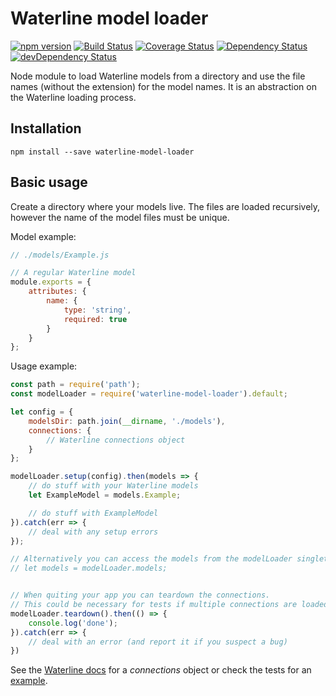 # Waterline model loader

[![npm version](https://img.shields.io/npm/v/waterline-model-loader.svg)](https://www.npmjs.com/package/waterline-model-loader)
[![Build Status](https://travis-ci.org/arjanfrans/waterline-model-loader.svg?branch=master)](https://travis-ci.org/arjanfrans/waterline-model-loader)
[![Coverage Status](https://coveralls.io/repos/arjanfrans/waterline-model-loader/badge.svg)](https://coveralls.io/r/arjanfrans/waterline-model-loader)
[![Dependency Status](https://david-dm.org/arjanfrans/waterline-model-loader.svg)](https://david-dm.org/arjanfrans/waterline-model-loader)
[![devDependency Status](https://david-dm.org/arjanfrans/waterline-model-loader/dev-status.svg)](https://david-dm.org/arjanfrans/waterline-model-loader#info=devDependencies)

Node module to load Waterline models from a directory and use the file names (without the extension)
for the model names. It is an abstraction on the Waterline loading process.

## Installation

```
npm install --save waterline-model-loader
```

## Basic usage

Create a directory where your models live. The files are loaded recursively, however the name of
the model files must be unique.

Model example:
```javascript
// ./models/Example.js

// A regular Waterline model
module.exports = {
    attributes: {
        name: {
            type: 'string',
            required: true
        }
    }
};
```

Usage example:
```javascript
const path = require('path');
const modelLoader = require('waterline-model-loader').default;

let config = {
    modelsDir: path.join(__dirname, './models'),
    connections: {
        // Waterline connections object
    }
};

modelLoader.setup(config).then(models => {
    // do stuff with your Waterline models
    let ExampleModel = models.Example;

    // do stuff with ExampleModel
}).catch(err => {
    // deal with any setup errors
});

// Alternatively you can access the models from the modelLoader singleton after setup:
// let models = modelLoader.models;


// When quiting your app you can teardown the connections.
// This could be necessary for tests if multiple connections are loaded.
modelLoader.teardown().then(() => {
    console.log('done');
}).catch(err => {
    // deal with an error (and report it if you suspect a bug)
})

```

See the [Waterline docs](https://github.com/balderdashy/waterline-docs) for a *connections* object
or check the tests for an [example](./test/connections.js).
